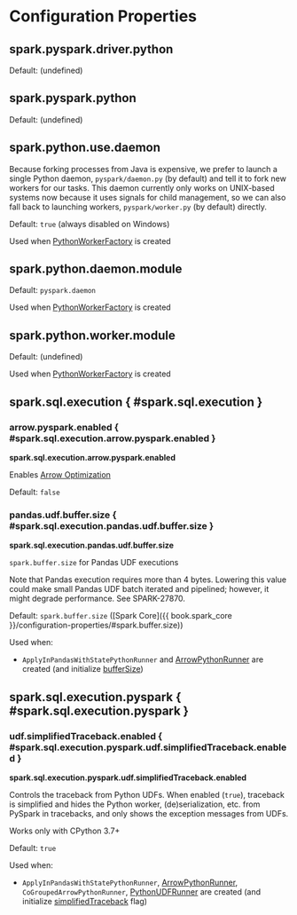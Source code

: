 # Configuration Properties

## <span id="spark.pyspark.driver.python"><span id="PYSPARK_DRIVER_PYTHON"> spark.pyspark.driver.python

Default: (undefined)

## <span id="spark.pyspark.python"><span id="PYSPARK_PYTHON"> spark.pyspark.python

Default: (undefined)

## <span id="spark.python.use.daemon"><span id="PYTHON_USE_DAEMON"> spark.python.use.daemon

Because forking processes from Java is expensive, we prefer to launch a single Python daemon, `pyspark/daemon.py` (by default) and tell it to fork new workers for our tasks. This daemon currently only works on UNIX-based systems now because it uses signals for child management, so we can also fall back to launching workers, `pyspark/worker.py` (by default) directly.

Default: `true` (always disabled on Windows)

Used when [PythonWorkerFactory](PythonWorkerFactory.md#useDaemon) is created

## <span id="spark.python.daemon.module"><span id="PYTHON_DAEMON_MODULE"> spark.python.daemon.module

Default: `pyspark.daemon`

Used when [PythonWorkerFactory](PythonWorkerFactory.md#daemonModule) is created

## <span id="spark.python.worker.module"><span id="PYTHON_WORKER_MODULE"> spark.python.worker.module

Default: (undefined)

Used when [PythonWorkerFactory](PythonWorkerFactory.md#workerModule) is created

## spark.sql.execution { #spark.sql.execution }

### <span id="ARROW_PYSPARK_EXECUTION_ENABLED"><span id="arrowPySparkEnabled"> arrow.pyspark.enabled { #spark.sql.execution.arrow.pyspark.enabled }

**spark.sql.execution.arrow.pyspark.enabled**

Enables [Arrow Optimization](arrow-optimization/index.md)

Default: `false`

### <span id="PANDAS_UDF_BUFFER_SIZE"><span id="pandasUDFBufferSize"> pandas.udf.buffer.size { #spark.sql.execution.pandas.udf.buffer.size }

**spark.sql.execution.pandas.udf.buffer.size**

`spark.buffer.size` for Pandas UDF executions

Note that Pandas execution requires more than 4 bytes.
Lowering this value could make small Pandas UDF batch iterated and pipelined; however, it might degrade performance.
See SPARK-27870.

Default: `spark.buffer.size` ([Spark Core]({{ book.spark_core }}/configuration-properties/#spark.buffer.size))

Used when:

* `ApplyInPandasWithStatePythonRunner` and [ArrowPythonRunner](runners/ArrowPythonRunner.md#bufferSize) are created (and initialize [bufferSize](runners/BasePythonRunner.md#bufferSize))

## spark.sql.execution.pyspark { #spark.sql.execution.pyspark }

### <span id="PYSPARK_SIMPLIFIEID_TRACEBACK"><span id="pysparkSimplifiedTraceback"> udf.simplifiedTraceback.enabled { #spark.sql.execution.pyspark.udf.simplifiedTraceback.enabled }

**spark.sql.execution.pyspark.udf.simplifiedTraceback.enabled**

Controls the traceback from Python UDFs. When enabled (`true`), traceback is simplified and hides the Python worker, (de)serialization, etc. from PySpark in tracebacks, and only shows the exception messages from UDFs.

Works only with CPython 3.7+

Default: `true`

Used when:

* `ApplyInPandasWithStatePythonRunner`, [ArrowPythonRunner](runners/ArrowPythonRunner.md#simplifiedTraceback), `CoGroupedArrowPythonRunner`, [PythonUDFRunner](runners/PythonUDFRunner.md#simplifiedTraceback) are created (and initialize [simplifiedTraceback](runners/BasePythonRunner.md#simplifiedTraceback) flag)
